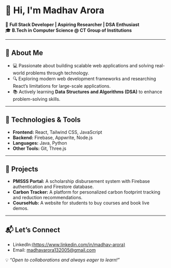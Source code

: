 # 👋 Hi, I'm Madhav Arora  

🚀 **Full Stack Developer | Aspiring Researcher | DSA Enthusiast**  
🎓 **B.Tech in Computer Science @ CT Group of Institutions**  

---

## 🌟 About Me  
- 💻 Passionate about building scalable web applications and solving real-world problems through technology.  
- 🔍 Exploring modern web development frameworks and researching React’s limitations for large-scale applications.  
- 📚 Actively learning **Data Structures and Algorithms (DSA)** to enhance problem-solving skills.  

---

## 🔧 Technologies & Tools  
- **Frontend:** React, Tailwind CSS, JavaScript  
- **Backend:** Firebase, Appwrite, Node.js  
- **Languages:** Java, Python  
- **Other Tools:** Git, Three.js  

---

## 🚀 Projects  
- **PMSSS Portal:** A scholarship disbursement system with Firebase authentication and Firestore database.  
- **Carbon Tracker:** A platform for personalized carbon footprint tracking and reduction recommendations.  
- **CourseHub:** A website for students to buy courses and book live demos.  

---

## 📬 Let’s Connect  
- LinkedIn:[(https://www.linkedin.com/in/madhav-arora)  ](https://www.linkedin.com/in/madhav-arora-32b056254/)
- Email: madhavarora132005@gmail.com  

💡 *“Open to collaborations and always eager to learn!”*  

